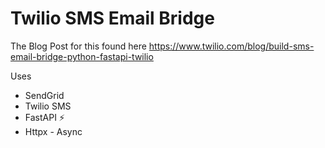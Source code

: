 # Twilio SMS Email Bridge

The Blog Post for this found here https://www.twilio.com/blog/build-sms-email-bridge-python-fastapi-twilio

Uses
- SendGrid 
- Twilio SMS
- FastAPI :zap:
- Httpx - Async
